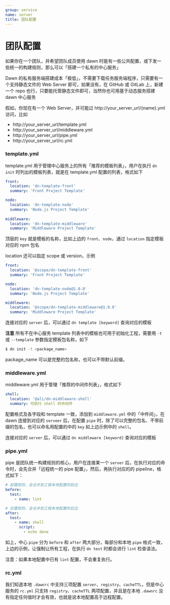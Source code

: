 ```yaml
---
group: service
name: server
title: 团队配置
---
```


# 团队配置

如果你在一个团队，并希望团队成员使用 dawn 时能有一些公共配置，或下发一些统一的构建规则，那么可以「搭建一个私有的中心服务」

Dawn 的私有服务端搭建成本「极低」，不需要下载任务服务端程序，只需要有一个支持静态文件的 Web Server 即可，如果没有，在 GitHub 或 GitLab 上，新建一个 repo 也行，只要能托管静态文件即可，当然你也可用基于动态服务搭建 dawn 中心服务

假如，你现在有一个 Web Server，并可能过 http://your_server_url/{name}.yml 访问，比如 

- http://your_server_url/template.yml
- http://your_server_url/middleware.yml
- http://your_server_url/pipe.yml
- http://your_server_url/rc.yml

### template.yml

template.yml 用于管理中心服务上的所有「推荐的模板列表」，用户在执行 `dn init` 时列出的模板列表，就是在 template.yml 配置的列表，格式如下

```yml
front: 
  location: 'dn-template-front'
  summary: 'Front Project Template'

node: 
  location: 'dn-template-node'
  summary: 'Node.js Project Template'
  
middleware: 
  location: 'dn-template-middleware'
  summary: 'Middleware Project Template'
```

顶层的 `key` 就是模板的名称，比如上边的 `front`、`node`，通过 `location` 指定模板对应的 npm 包名

location 还可以指定 scope 或 version，示例

```yml
front: 
  location: '@scope/dn-template-front'
  summary: 'Front Project Template'

node: 
  location: 'dn-template-node@1.0.0'
  summary: 'Node.js Project Template'

middleware: 
  location: '@scope/dn-template-middleware@1.0.0'
  summary: 'Middleware Project Template'
```

连接对应的 `server` 后，可以通过 `dn template [keyword]` 查询对应的模板

**注意**
所有不在中心服务 template 列表中的模板也可用于初始化工程，需要用 `-t` 或 `--template` 参数指定模板包名称，如下
```sh
$ dn init -t <package_name>
``` 

package_name 可以是完整的包名称，也可以不带默认前缀。

### middleware.yml

middleware.yml 用于管理「推荐的中间件列表」，格式如下

```yml
shell: 
  location: '@ali/dn-middleware-shell'
  summary: 可执行 shell 的中间件
```

配置格式及各字段和 template 一致，添加到 `middleware.yml` 中的「中件间」，在 dawn 连接到对应的 `serveer` 后，在配置 `pipe` 时，除了可以完整的包名、不带前缀的包名，也可以命名用配置的中的 `key` 如上边示例中的 `shell`。

连接对应的 `server` 后，可以通过 `dn middleware [keyword]` 查询对应的模板


### pipe.yml

pipe 是团队统一构建规则的核心，用户在连接某一个 `server` 后，在执行对应的命令时，会先合并「远程统一的 pipe 配置」，然后，再执行对应的的 pipeline，格式如下：

```yml
# 前置规则，会合并到工程本地配置的前边
before:
  test:
    - name: lint

# 后置规则，会合并到工程本地配置的后边
after:
  test:
    - name: shell
      script:
        - echo done
```
如上，中心 `pipe` 分为 `before` 和 `after` 两大部分，每部分和本地 `pipe` 格式一致，上边的示例，让强制让所有工程，在执行 `dn test` 时都会进行 `lint` 检查语法。

注意：如果本地配置中已有 `lint` 配置，不会重复执行。

### rc.yml

我们知道本地 `.dawnrc` 中支持三项配置 `server`、`registry`、`cacheTTL`，但是中心服务的 `rc.yml` 只支持 `registry`、`cacheTTL` 两项配置，并且是在本地 `.dawnrc` 没有指定任何值时才会有效，也就是说本地配置高于远程配置。
 